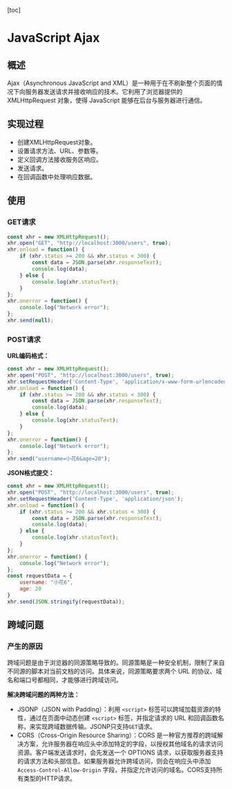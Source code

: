 [toc]

# JavaScript Ajax

## 概述

Ajax（Asynchronous JavaScript and XML）是一种用于在不刷新整个页面的情况下向服务器发送请求并接收响应的技术。它利用了浏览器提供的 XMLHttpRequest 对象，使得 JavaScript 能够在后台与服务器进行通信。



## 实现过程

- 创建XMLHttpRequest对象。
- 设置请求方法、URL、参数等。
- 定义回调方法接收服务区响应。
- 发送请求。
- 在回调函数中处理响应数据。



## 使用

### GET请求

```javascript
const xhr = new XMLHttpRequest();
xhr.open("GET", "http://localhost:3000/users", true);
xhr.onload = function() {
    if (xhr.status >= 200 && xhr.status < 300) {
        const data = JSON.parse(xhr.responseText);
        console.log(data);
    } else {
        console.log(xhr.statusText);
    }
};
xhr.onerror = function() {
    console.log("Network error");
};
xhr.send(null);
```



### POST请求

**URL编码格式：**

```javascript
const xhr = new XMLHttpRequest();
xhr.open("POST", "http://localhost:3000/users", true);
xhr.setRequestHeader('Content-Type', 'application/x-www-form-urlencoded');
xhr.onload = function() {
    if (xhr.status >= 200 && xhr.status < 300) {
        const data = JSON.parse(xhr.responseText);
        console.log(data);
    } else {
        console.log(xhr.statusText);
    }
};
xhr.onerror = function() {
    console.log("Network error");
};
xhr.send("username=小花6&age=20");
```

**JSON格式提交：**

```javascript
const xhr = new XMLHttpRequest();
xhr.open("POST", "http://localhost:3000/users", true);
xhr.setRequestHeader('Content-Type', 'application/json');
xhr.onload = function() {
    if (xhr.status >= 200 && xhr.status < 300) {
        const data = JSON.parse(xhr.responseText);
        console.log(data);
    } else {
        console.log(xhr.statusText);
    }
};
xhr.onerror = function() {
    console.log("Network error");
};
const requestData = {
    username: "小花6",
    age: 20
}
xhr.send(JSON.stringify(requestData));
```



## 跨域问题

### 产生的原因

跨域问题是由于浏览器的同源策略导致的。同源策略是一种安全机制，限制了来自不同源的脚本对当前文档的访问。具体来说，同源策略要求两个 URL 的协议、域名和端口号都相同，才能够进行跨域访问。

**解决跨域问题的两种方法：**

- JSONP（JSON with Padding）：利用 `<script>` 标签可以跨域加载资源的特性，通过在页面中动态创建 `<script>` 标签，并指定请求的 URL 和回调函数名称，来实现跨域数据传输。JSONP只支持`GET`请求。
- CORS（Cross-Origin Resource Sharing）：CORS 是一种官方推荐的跨域解决方案，允许服务器在响应头中添加特定的字段，以授权其他域名的请求访问资源。客户端发送请求时，会先发送一个 OPTIONS 请求，以获取服务器支持的请求方法和头部信息。如果服务器允许跨域访问，则会在响应头中添加 `Access-Control-Allow-Origin` 字段，并指定允许访问的域名。CORS支持所有类型的HTTP请求。

